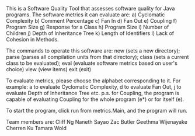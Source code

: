 This is a Software Quality Tool that assesses software quality for Java programs.
The software metrics it can evaluate are:
a) Cyclomatic Complexity
b) Comment Percentage
c) Fan In
d) Fan Out
e) Coupling
f) Program Size
g) Response for a Class
h) Program Size
i) Number of Children
j) Depth of Inheritance Tree
k) Length of Identifiers
l) Lack of Cohesion in Methods.

The commands to operate this software are:
new (sets a new directory);
parse (parses all compilation units from that directory);
class (sets a current class to be evaluated);
eval (evaluate software metrics based on user's choice)
view (view items)
exit (exit)

To evaluate metrics, please choose the alphabet corresponding to it.
For example: a to evaluate Cyclomatic Complexity, d to evaluate Fan Out, j to evaluate Depth of Inheritance Tree etc.
p.s. for Coupling, the program is capable of evaluating Coupling for the whole program (e*) or for itself (e).

To start the program, click run from metrics.Main, and the program will run. 

Team members are:
Cliff Ng
Naneth Sayao
Zac Butler
Geethma Wijenayake
Cherren Ku
Tamara Wold
